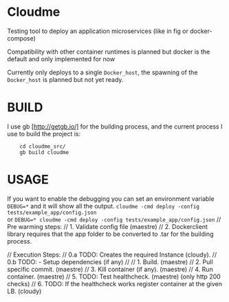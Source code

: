 Cloudme
=======

Testing tool to deploy an application microservices (like in fig or docker-compose)

Compatibility with other container runtimes is planned but docker is the default and only implemented for now

Currently only deploys to a single ``Docker_host``, the spawning of the ``Docker_host`` is planned but not yet ready.

BUILD
=====
  I use gb [http://getgb.io/] for the building process, and the current process I use to build the project is:
```
    cd cloudme_src/
    gb build cloudme 
```

USAGE
=====
  If you want to enable the debugging you can set an environment variable ``DEBUG=*`` and it will show all the output.
``
  cloudme -cmd deploy -config tests/example_app/config.json
``  
or
``
  DEBUG=* cloudme -cmd deploy -config tests/example_app/config.json
``
//  Pre warming steps:
//   1. Validate config file (maestre)
//   2. Dockerclient library requires that the app folder to be converted to .tar for the building process.

//  Execution Steps:
//   0.a TODO: Creates the required Instance (cloudy).
//   0.b TODO: - Setup dependencies (if any)
//
//   1. Build.  (maestre)
//   2. Pull specific commit. (maestre)
//   3. Kill container (if any). (maestre)
//   4. Run container. (maestre)
//   5. TODO:  Test healthcheck. (maestre) (only http 200 checks)
//   6. TODO:  If the healthcheck works register container at the given LB. (cloudy)
 

